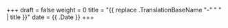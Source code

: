 +++
draft = false
weight = 0
title = "{{ replace .TranslationBaseName "-" " " | title }}"
date = {{ .Date }}
+++

